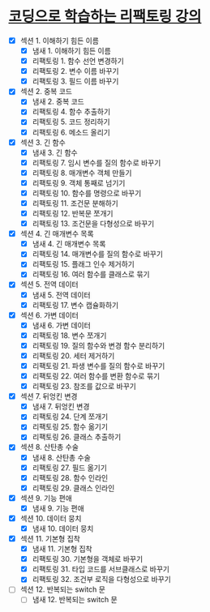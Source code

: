 # [코딩으로 학습하는 리팩토링 강의](https://www.inflearn.com/course/%EB%A6%AC%ED%8C%A9%ED%86%A0%EB%A7%81/dashboard)

- [X] 섹션 1. 이해하기 힘든 이름
    - [X] 냄새 1. 이해하기 힘든 이름
    - [X] 리팩토링 1. 함수 선언 변경하기
    - [X] 리팩토링 2. 변수 이름 바꾸기
    - [X] 리팩토링 3. 필드 이름 바꾸기

- [x] 섹션 2. 중복 코드
    - [X] 냄새 2. 중복 코드
    - [X] 리팩토링 4. 함수 추출하기
    - [X] 리팩토링 5. 코드 정리하기
    - [X] 리팩토링 6. 메소드 올리기

- [x] 섹션 3. 긴 함수
    - [X] 냄새 3. 긴 함수
    - [X] 리팩토링 7. 임시 변수를 질의 함수로 바꾸기
    - [x] 리팩토링 8. 매개변수 객체 만들기
    - [x] 리팩토링 9. 객체 통째로 넘기기
    - [x] 리팩토링 10. 함수를 명령으로 바꾸기
    - [x] 리팩토링 11. 조건문 분해하기
    - [x] 리팩토링 12. 반복문 쪼개기
    - [x] 리팩토링 13. 조건문을 다형성으로 바꾸기
- [x] 섹션 4. 긴 매개변수 목록
    - [x] 냄새 4. 긴 매개변수 목록
    - [x] 리팩토링 14. 매개변수를 질의 함수로 바꾸기
    - [x] 리팩토링 15. 플래그 인수 제거하기
    - [x] 리팩토링 16. 여러 함수를 클래스로 묶기

- [x] 섹션 5. 전역 데이터
    - [x] 냄새 5. 전역 데이터
    - [x] 리팩토링 17. 변수 캡슐화하기

- [x] 섹션 6. 가변 데이터
  - [x] 냄새 6. 가변 데이터
  - [x] 리팩토링 18. 변수 쪼개기
  - [x] 리팩토링 19. 질의 함수와 변경 함수 분리하기
  - [x] 리팩토링 20. 세터 제거하기
  - [x] 리팩토링 21. 파생 변수를 질의 함수로 바꾸기
  - [x] 리팩토링 22. 여러 함수를 변환 함수로 묶기
  - [x] 리팩토링 23. 참조를 값으로 바꾸기

- [x] 섹션 7. 뒤엉킨 변경
  - [x] 냄새 7. 뒤엉킨 변경
  - [x] 리팩토링 24. 단계 쪼개기
  - [x] 리팩토링 25. 함수 옮기기
  - [x] 리팩토링 26. 클래스 추출하기

- [x] 섹션 8. 산탄총 수술
  - [x] 냄새 8. 산탄총 수술
  - [x] 리팩토링 27. 필드 옮기기
  - [x] 리팩토링 28. 함수 인라인
  - [x] 리팩토링 29. 클래스 인라인

- [x] 섹션 9. 기능 편애
  - [x] 냄새 9. 기능 편애

- [x] 섹션 10. 데이터 뭉치
  - [x] 냄새 10. 데이터 뭉치

- [x] 섹션 11. 기본형 집착
  - [x] 냄새 11. 기본형 집착
  - [x] 리팩토링 30. 기본형을 객체로 바꾸기
  - [x] 리팩토링 31. 타입 코드를 서브클래스로 바꾸기
  - [x] 리팩토링 32. 조건부 로직을 다형성으로 바꾸기
  
- [ ] 섹션 12. 반복되는 switch 문
  - [ ] 냄새 12. 반복되는 switch 문
